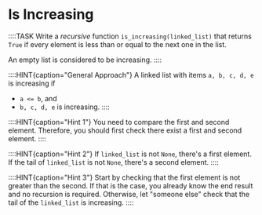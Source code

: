 # Is Increasing

::::TASK
Write a *recursive* function `is_increasing(linked_list)` that returns `True` if every element is less than or equal to the next one in the list.

An empty list is considered to be increasing.
::::

::::HINT{caption="General Approach"}
A linked list with items `a, b, c, d, e` is increasing if

* `a <= b`, and
* `b, c, d, e` is increasing.
::::

::::HINT{caption="Hint 1"}
You need to compare the first and second element.
Therefore, you should first check there exist a first and second element.
::::

::::HINT{caption="Hint 2"}
If `linked_list` is not `None`, there's a first element.
If the tail of `linked_list` is not `None`, there's a second element.
::::

::::HINT{caption="Hint 3"}
Start by checking that the first element is not greater than the second.
If that is the case, you already know the end result and no recursion is required.
Otherwise, let "someone else" check that the tail of the `linked_list` is increasing.
::::
